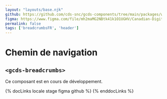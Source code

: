 ```yaml
---
layout: "layouts/base.njk"
github: https://github.com/cds-snc/gcds-components/tree/main/packages/web/src/components/gcds-breadcrumbs
figma: https://www.figma.com/file/mh2maMG2NBtk41k1O1UGHV/Canadian-Digital-Service%E2%80%A8---GC-Design-System?node-id=2353%3A7848&t=ciEmm7GYyGAY73zZ-0
permalink: false
tags: ['breadcrumbsFR', 'header']
---
```


<h1 class="mb-0">Chemin de navigation</h1>
<h2 class="mt-0 mb-400"><code>&lt;gcds-breadcrumbs&gt;</code></h2>

Ce composant est en cours de développement.

{% docLinks locale stage figma github %}
{% enddocLinks %}

<br/>
